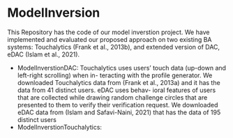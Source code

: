 # ModelInversion
This Repository has the code of our model inverstion project.
We have implemented and evaluated our proposed
approach on two existing BA systems: Touchalytics
(Frank et al., 2013b), and extended version of DAC,
eDAC (Islam et al., 2021). 

* ModelInverstionDAC: Touchalytics uses users’
touch data (up-down and left-right scrolling) when in-
teracting with the profile generator. We downloaded
Touchalytics data from (Frank et al., 2013a) and it has
the data from 41 distinct users. eDAC uses behav-
ioral features of users that are collected while drawing
random challenge circles that are presented to them
to verify their verification request. We downloaded
eDAC data from (Islam and Safavi-Naini, 2021) that
has the data of 195 distinct users
* ModelInverstionTouchalytics:
